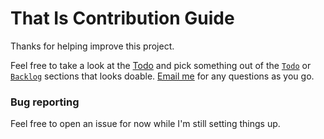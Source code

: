 # That Is Contribution Guide
Thanks for helping improve this project.

Feel free to take a look at the [Todo](todo.md) and pick something out of the [`Todo`](todo.md#todo) or [`Backlog`](todo.md#backlog) sections that looks doable. [Email me](mailto:gchang327+That_Is_Contribution@gmail.com) for any questions as you go.

### Bug reporting
Feel free to open an issue for now while I'm still setting things up.